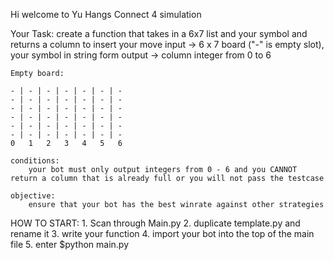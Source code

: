 Hi welcome to Yu Hangs Connect 4 simulation

Your Task:
    create a function that takes in a 6x7 list and your symbol and returns a column to insert your move
    input -> 6 x 7 board ("-" is empty slot), your symbol in string form
    output -> column integer from 0 to 6

    Empty board:

    - | - | - | - | - | - | -
    - | - | - | - | - | - | -
    - | - | - | - | - | - | -
    - | - | - | - | - | - | -
    - | - | - | - | - | - | -
    - | - | - | - | - | - | -
    0   1   2   3   4   5   6
    
    conditions:
        your bot must only output integers from 0 - 6 and you CANNOT return a column that is already full or you will not pass the testcase

    objective:
        ensure that your bot has the best winrate against other strategies
    
HOW TO START:
    1. Scan through Main.py
    2. duplicate template.py and rename it
    3. write your function
    4. import your bot into the top of the main file
    5. enter $python main.py
